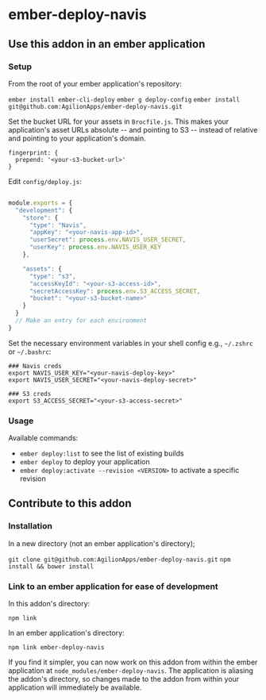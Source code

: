 # ember-deploy-navis

## Use this addon in an ember application

### Setup

From the root of your ember application's repository:

`ember install ember-cli-deploy`
`ember g deploy-config`
`ember install git@github.com:AgilionApps/ember-deploy-navis.git`

Set the bucket URL for your assets in `Brocfile.js`. This makes your application's asset URLs absolute -- and pointing to S3 -- instead of relative and pointing to your application's domain.

```
fingerprint: {
  prepend: '<your-s3-bucket-url>'
}
```

Edit `config/deploy.js`:

```js

module.exports = {
  "development": {
    "store": {
      "type": "Navis",
      "appKey": "<your-navis-app-id>",
      "userSecret": process.env.NAVIS_USER_SECRET,
      "userKey": process.env.NAVIS_USER_KEY
    },

    "assets": {
      "type": "s3",
      "accessKeyId": "<your-s3-access-id>",
      "secretAccessKey": process.env.S3_ACCESS_SECRET,
      "bucket": "<your-s3-bucket-name>"
    }
  }
  // Make an entry for each environment
}
```

Set the necessary environment variables in your shell config e.g., `~/.zshrc` or `~/.bashrc`:

```
### Navis creds
export NAVIS_USER_KEY="<your-navis-deploy-key>"
export NAVIS_USER_SECRET="<your-navis-deploy-secret>"

### S3 creds
export S3_ACCESS_SECRET="<your-s3-access-secret>"
```

### Usage

Available commands:

* `ember deploy:list` to see the list of existing builds
* `ember deploy` to deploy your application
* `ember deploy:activate --revision <VERSION>` to activate a specific revision

## Contribute to this addon

### Installation

In a new directory (not an ember application's directory);

`git clone git@github.com:AgilionApps/ember-deploy-navis.git`
`npm install && bower install`

### Link to an ember application for ease of development

In this addon's directory:

`npm link`

In an ember application's directory:

`npm link ember-deploy-navis`

If you find it simpler, you can now work on this addon from
within the ember application at
`node_modules/ember-deploy-navis`. The application is aliasing
the addon's directory, so changes made to the addon from
within your application will immediately be available.

